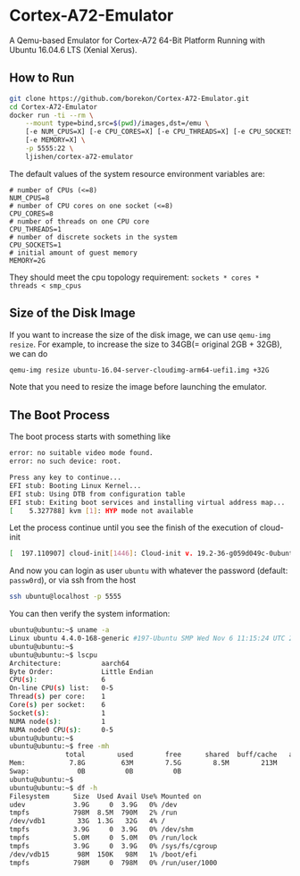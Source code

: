 # Cortex-A72-Emulator
A Qemu-based Emulator for Cortex-A72 64-Bit Platform Running with Ubuntu 16.04.6 LTS (Xenial Xerus).


## How to Run

```bash
git clone https://github.com/borekon/Cortex-A72-Emulator.git
cd Cortex-A72-Emulator
docker run -ti --rm \
    --mount type=bind,src=$(pwd)/images,dst=/emu \
    [-e NUM_CPUS=X] [-e CPU_CORES=X] [-e CPU_THREADS=X] [-e CPU_SOCKETS=X] \
    [-e MEMORY=X] \
    -p 5555:22 \
    ljishen/cortex-a72-emulator
```

The default values of the system resource environment variables are:

```
# number of CPUs (<=8)
NUM_CPUS=8
# number of CPU cores on one socket (<=8)
CPU_CORES=8
# number of threads on one CPU core
CPU_THREADS=1
# number of discrete sockets in the system
CPU_SOCKETS=1
# initial amount of guest memory
MEMORY=2G
```
They should meet the cpu topology requirement: `sockets * cores * threads < smp_cpus`


## Size of the Disk Image

If you want to increase the size of the disk image, we can use `qemu-img resize`. For example, to increase the size to 34GB(= original 2GB + 32GB), we can do

```bash
qemu-img resize ubuntu-16.04-server-cloudimg-arm64-uefi1.img +32G
```

Note that you need to resize the image before launching the emulator.


## The Boot Process

The boot process starts with something like

```bash
error: no suitable video mode found.
error: no such device: root.

Press any key to continue...
EFI stub: Booting Linux Kernel...
EFI stub: Using DTB from configuration table
EFI stub: Exiting boot services and installing virtual address map...
[    5.327788] kvm [1]: HYP mode not available
```

Let the process continue until you see the finish of the execution of cloud-init
```bash
[  197.110907] cloud-init[1446]: Cloud-init v. 19.2-36-g059d049c-0ubuntu2~16.04.1 finished at Fri, 15 Nov 2019 05:14:37 +0000. Datasource DataSourceNoCloud [seed=/dev/vda][dsmode=net].  Up 196.72 seconds
```

And now you can login as user `ubuntu` with whatever the password (default: `passw0rd`), or via ssh from the host

```bash
ssh ubuntu@localhost -p 5555
```

You can then verify the system information:

```bash
ubuntu@ubuntu:~$ uname -a
Linux ubuntu 4.4.0-168-generic #197-Ubuntu SMP Wed Nov 6 11:15:24 UTC 2019 aarch64 aarch64 aarch64 GNU/Linux
ubuntu@ubuntu:~$
ubuntu@ubuntu:~$ lscpu
Architecture:          aarch64
Byte Order:            Little Endian
CPU(s):                6
On-line CPU(s) list:   0-5
Thread(s) per core:    1
Core(s) per socket:    6
Socket(s):             1
NUMA node(s):          1
NUMA node0 CPU(s):     0-5
ubuntu@ubuntu:~$
ubuntu@ubuntu:~$ free -mh
              total        used        free      shared  buff/cache   available
Mem:           7.8G         63M        7.5G        8.5M        213M        7.6G
Swap:            0B          0B          0B
ubuntu@ubuntu:~$
ubuntu@ubuntu:~$ df -h
Filesystem      Size  Used Avail Use% Mounted on
udev            3.9G     0  3.9G   0% /dev
tmpfs           798M  8.5M  790M   2% /run
/dev/vdb1        33G  1.3G   32G   4% /
tmpfs           3.9G     0  3.9G   0% /dev/shm
tmpfs           5.0M     0  5.0M   0% /run/lock
tmpfs           3.9G     0  3.9G   0% /sys/fs/cgroup
/dev/vdb15       98M  150K   98M   1% /boot/efi
tmpfs           798M     0  798M   0% /run/user/1000
```
